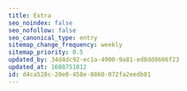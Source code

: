 ```yaml
---
title: Extra
seo_noindex: false
seo_nofollow: false
seo_canonical_type: entry
sitemap_change_frequency: weekly
sitemap_priority: 0.5
updated_by: 34d4dc92-ec1a-4900-9a81-ed8dd8606f23
updated_at: 1608751812
id: d4ca528c-20e0-458e-8860-072fa2eedb81
---
```

